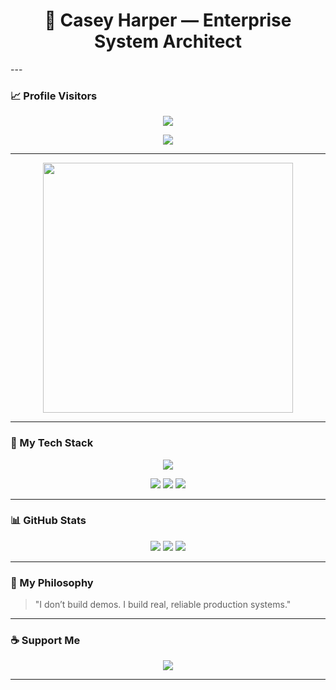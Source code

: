 <h1 align="center">
  🚀 Casey Harper — Enterprise System Architect
</h1>
---

### 📈 Profile Visitors

<p align="center">
  <img src="https://komarev.com/ghpvc/?username=f58dev&color=0A3D62&style=flat-square">
</p>

<p align="center">
  <img src="https://readme-typing-svg.demolab.com/?lines=Building%20Enterprise%20Systems;System%20Architect;Security%20Driven;Full%20Stack%20Engineer;Production%20Code%20Builder&center=true&width=800&height=50&color=0A3D62&vCenter=true">
</p>


---

<p align="center">
  <img src="https://media.giphy.com/media/qgQUggAC3Pfv687qPC/giphy.gif" width="400" />
</p>

---

### 🧰 My Tech Stack

<p align="center">
  <img src="https://skillicons.dev/icons?i=dotnet,nodejs,vue,react,ts,js,sql,mongodb,postman,git,docker,linux,windows,apple" />
</p>

<p align="center">
  <img src="https://img.shields.io/badge/Architecture-Clean%20Architecture-0A3D62?style=for-the-badge" />
  <img src="https://img.shields.io/badge/Enterprise%20Ready-Yes-0A3D62?style=for-the-badge" />
  <img src="https://img.shields.io/badge/Mindset-System%20Reliability-0A3D62?style=for-the-badge" />
</p>

---

### 📊 GitHub Stats

<p align="center">
  <img src="https://github-readme-stats.vercel.app/api?username=f58dev&show_icons=true&theme=tokyonight&hide_border=true" />
  <img src="https://github-readme-stats.vercel.app/api/top-langs/?username=f58dev&layout=compact&theme=tokyonight&hide_border=true" />
  <img src="https://github-readme-activity-graph.vercel.app/graph?username=f58dev&bg_color=000000&color=0A3D62&line=0A3D62&point=5DADE2&area=true&hide_border=true" />
</p>

---

### 🧠 My Philosophy

> "I don’t build demos. I build real, reliable production systems."

---

### ☕ Support Me

<p align="center">
  <a href="https://coff.ee/f58dev" target="_blank">
    <img src="https://img.shields.io/badge/Buy%20me%20a%20coffee-0A3D62?style=for-the-badge&logo=buy-me-a-coffee&logoColor=white" />
  </a>
</p>

---
